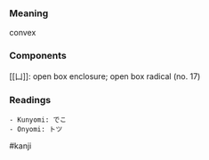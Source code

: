### Meaning

convex

### Components

[[凵]]: open box enclosure; open box radical (no. 17)

### Readings

```
- Kunyomi: でこ
- Onyomi: トツ
```

#kanji